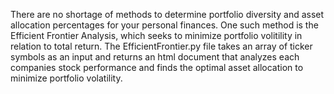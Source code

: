 There are no shortage of methods to determine portfolio diversity and asset allocation percentages for your personal finances. One such method is the Efficient Frontier Analysis, which seeks to minimize portfolio volitility in relation to total return. The EfficientFrontier.py file takes an array of ticker symbols as an input and returns an html document that analyzes each companies stock performance and finds the optimal asset allocation to minimize portfolio volatility.

